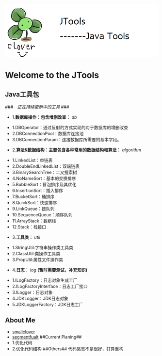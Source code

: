 ![image](https://github.com/smallclover/JTools/blob/master/clover/clover_1.png)
# Welcome to the JTools
## Java工具包 ##

###　*正在持续更新中的工具* ###
- 1.**数据库操作：包含增删改查：** *db*
 + 1.DBOperator：通过反射的方式实现的对于数据库的增删改查
 + 2.DBConnectionPool：数据库连接池
 + 3.DBConnectionParam：连接数据库所需要的基本字段。
- 2.**算法&数据结构：主要包含各种常用的数据结构和算法：** *algorithm* 
 + 1.LinkedList：单链表
 + 2.DoubleEndLinkedList：双端链表
 + 3.BinarySearchTree：二叉搜索树
 + 4.NoNameSort：基本的交换排序
 + 5.BubbleSort：冒泡排序及其优化
 + 6.InsertionSort：插入排序
 + 7.BucketSort：桶排序
 + 8.QuickSort：快速排序
 + 9.LinkQueue：链队列
 + 10.SequenceQueue：顺序队列
 + 11.ArrayStack：数组栈
 + 12.Stack：栈接口
- 3.**工具类：** *util*
 + 1.StringUtil:字符串操作类工具类
 + 2.ClassUtil:类操作工具类
 + 3.PropUtil:属性文件操作类
- 4.**日志：** *log*  **(暂时需要测试，补充知识)**
 + 1.ILogFactory：日志对象生成工厂
 + 2.ILogFactoryInterface：日志工厂接口
 + 3.ILogger：日志对象
 + 4.JDKLogger：JDK日志对象
 + 5.JDKLoggerFactory：JDK日志工厂
 ## About Me ##
 + [smallclover](www.smallclover.com)
 + [segmentfualt](https://segmentfault.com/u/smallclover)
 ##Current Planing##
+ 1.优化代码
+ 2.优化代码结构
 ##Others##
 代码感觉不是很好，打算重构
